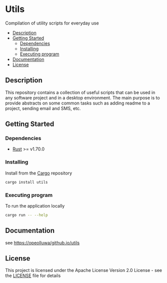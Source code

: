 # Utils

Compilation of utility scripts for everyday use

- [Description](#description)
- [Getting Started](#getting-started)
  - [Dependencies](#dependencies)
  - [Installing](#installing)
  - [Executing program](#executing-program)
- [Documentation](#documentation)
- [License](#license)

## Description

This repository contains a collection of useful scripts that can be used in any software project and in a desktop environment. The main purpose is to provide abstracts on some common tasks such as adding readme to a project, sending email and SMS, etc.

## Getting Started

### Dependencies

- [Rust](https://rust-lang.org) >= v1.70.0

### Installing

Install from the [Cargo](https://crates.io) repository

```sh
cargo install utils
```

### Executing program

To run the application locally

```sh
cargo run -- --help
```

## Documentation

see [https://opeolluwa/github.io/utils](https://opeolluwa.github.io)

## License

This project is licensed under the Apache License
Version 2.0 License - see the [LICENSE](./LICENSE) file for details
